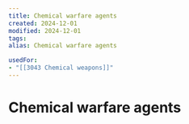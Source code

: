 ```yaml
---
title: Chemical warfare agents
created: 2024-12-01
modified: 2024-12-01
tags: 
alias: Chemical warfare agents

usedFor:
- "[[3043 Chemical weapons]]"
---
```

# Chemical warfare agents
